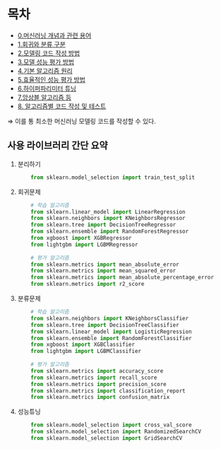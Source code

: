 # 목차

- [0.머신러닝 개념과 관련 용어](./0.what_is_ML.md)  
- [1.회귀와 분류 구분](./1.classification_and_regression.md)  
- [2.모델링 코드 작성 방법](./2.how_to_code_modeling.md)  
- [3.모델 성능 평가 방법](./3.how_to_evaluate_model.md)  
- [4.기본 알고리즘 원리](./4.algorithm_basic.md)  
- [5.효율적인 성능 평가 방법](./5.efficient_evaluate_performance.md)  
- [6.하이퍼파리미터 튜닝](./6.HyperParameter.md)  
- [7.앙상블 알고리즘 등](./7.Ensemble.md)  
- [8. 알고리즘별 코드 작성 및 테스트](./JupyterFiles/)  
  
⇒ 이를 통 최소한 머신러닝 모델링 코드를 작성할 수 있다.

## 사용 라이브러리 간단 요약

1. 분리하기
    
    ```python
        from sklearn.model_selection import train_test_split
    ```
    
2. 회귀문제
    
    ```python
        # 학습 알고리즘
        from sklearn.linear_model import LinearRegression
        from sklearn.neighbors import KNeighborsRegressor
        from sklearn.tree import DecisionTreeRegressor
        from sklearn.ensemble import RandomForestRegressor
        from xgboost import XGBRegressor
        from lightgbm import LGBMRegressor
        
        # 평가 알고리즘
        from sklearn.metrics import mean_absolute_error
        from sklearn.metrics import mean_squared_error
        from sklearn.metrics import mean_absolute_percentage_error
        from sklearn.metrics import r2_score
    ```
    
3. 분류문제
    
    ```python
        # 학습 알고리즘
        from sklearn.neighbors import KNeighborsClassifier
        from sklearn.tree import DecisionTreeClassifier
        from sklearn.linear_model import LogisticRegression
        from sklearn.ensemble import RandomForestClassifier
        from xgboost import XGBClassifier
        from lightgbm import LGBMClassifier
        
        # 평가 알고리즘
        from sklearn.metrics import accuracy_score
        from sklearn.metrics import recall_score
        from sklearn.metrics import precision_score
        from sklearn.metrics import classification_report
        from sklearn.metrics import confusion_matrix
    ```
    
4. 성능튜닝
    
    ```python
        from sklearn.model_selection import cross_val_score
        from sklearn.model_selection import RandomizedSearchCV
        from sklearn.model_selection import GridSearchCV
    ```